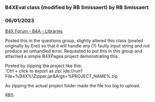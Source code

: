 ### B4XEval class (modified by RB Smissaert) by RB Smissaert
### 06/01/2023
[B4X Forum - B4A - Libraries](https://www.b4x.com/android/forum/threads/148263/)

Posted this in the questions group, slightly altered this class (posted originally by Erel) so that it will handle any (?) faulty input string and not  
produce an unhandled error. Requested to put this in this group and attached a simple B4XPages project demonstrating this.  
  
Posted by zipping the project like this:  
'Ctrl + click to export as zip: ide://run?File=%B4X%\Zipper.jar&Args=\%PROJECT\_NAME%.zip  
  
As zipping the actual project folder made the file too big to upload.  
  
RBS